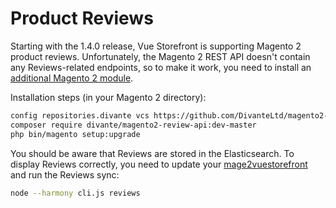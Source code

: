 # Product Reviews

Starting with the 1.4.0 release, Vue Storefront is supporting Magento 2 product reviews. Unfortunately, the Magento 2 REST API doesn't contain any Reviews-related endpoints, so to make it work, you need to install an [additional Magento 2 module](https://github.com/DivanteLtd/magento2-review-api).

Installation steps (in your Magento 2 directory):

```bash
config repositories.divante vcs https://github.com/DivanteLtd/magento2-review-api.git
composer require divante/magento2-review-api:dev-master
php bin/magento setup:upgrade
```

You should be aware that Reviews are stored in the Elasticsearch. To display Reviews correctly, you need to update your [mage2vuestorefront](https://github.com/DivanteLtd/mage2vuestorefront/) and run the Reviews sync:

```bash
node --harmony cli.js reviews
```
